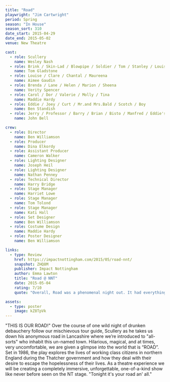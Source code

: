 ```yaml
---
title: "Road"
playwright: "Jim Cartwright"
period: Spring
season: "In House"
season_sort: 310
date_start: 2015-04-29
date_end: 2015-05-02
venue: New Theatre

cast:
  - role: Scullery
    name: Wesley Nash
  - role: Brink / Skin-Lad / Blowpipe / Soldier / Tom / Stanley / Louise's Brother
    name: Tom Gladstone
  - role: Louise / Clare / Chantal / Maureena
    name: Aimee Gaudin
  - role: Brenda / Lane / Helen / Marion / Sheena
    name: Verity Spencer
  - role: Carol / Dor / Valerie / Molly / Tina
    name: Maddie Hardy
  - role: Eddie / Joey / Curt / Mr.and Mrs.Bald / Scotch / Boy
    name: Ben Standish
  - role: Jerry / Professor / Barry / Brian / Bisto / Manfred / Eddie's Dad
    name: John Bell

crew:
  - role: Director
    name: Ben Williamson
  - role: Producer
    name: Dina Elkordy
  - role: Assistant Producer
    name: Cameron Walker
  - role: Lighting Designer
    name: Joseph Heil
  - role: Lighting Designer
    name: Nathan Penney
  - role: Technical Director
    name: Harry Bridge
  - role: Stage Manager
    name: Harriet Lowe
  - role: Stage Manager
    name: Tom Tolond
  - role: Stage Manager
    name: Kati Hall
  - role: Set Designer
    name: Ben Williamson
  - role: Costume Design
    name: Maddie Hardy
  - role: Poster Designer
    name: Ben Williamson

links:
  - type: Review
    href: https://impactnottingham.com/2015/05/road-nnt/
    snapshot: ZHQ8M
    publisher: Impact Nottingham
    author: Emma Lawton
    title: "Road @ NNT"
    date: 2015-05-04
    rating: 7/10
    quote: "Overall, Road was a phenomenal night out. It had everything a great play needs, action, light and shade."

assets:
  - type: poster
    image: kZ8TpVk
---
```


"THIS IS OUR ROAD!" Over the course of one wild night of drunken debauchery follow our mischievous tour guide, Scullery as he takes us down his anonymous road in Lancashire where we’re introduced to "all-sorts" who inhabit this un-named town. Hilarious, magical, and at times, very uncomfortable, we are given a glimpse into the world that is “ROAD”. Set in 1986, the play explores the lives of working class citizens in northern England during the Thatcher government and how they deal with their desire to escape the hopelessness of their lives. As a theatre experience we will be creating a completely immersive, unforgettable, one-of-a-kind show like never before seen on the NT stage. "Tonight it's your road an' all."
